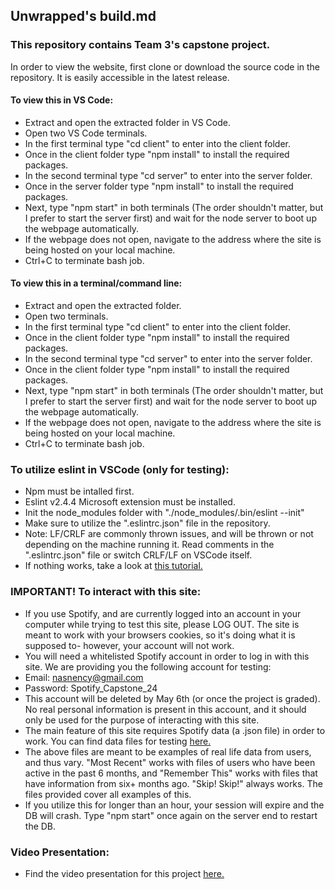 ## Unwrapped's build.md

### This repository contains Team 3's capstone project.

In order to view the website, first clone or download the source code in the repository. It is easily accessible in the latest release.

#### To view this in VS Code:
- Extract and open the extracted folder in VS Code. 
- Open two VS Code terminals. 
- In the first terminal type "cd client" to enter into the client folder.
- Once in the client folder type "npm install" to install the required packages.
- In the second terminal type "cd server" to enter into the server folder.
- Once in the server folder type "npm install" to install the required packages.
- Next, type "npm start" in both terminals (The order shouldn't matter, but I prefer to start the server first) and wait for the node server to boot up the webpage automatically.
- If the webpage does not open, navigate to the address where the site is being hosted on your local machine.
- Ctrl+C to terminate bash job.

#### To view this in a terminal/command line: 
- Extract and open the extracted folder. 
- Open two terminals. 
- In the first terminal type "cd client" to enter into the client folder.
- Once in the client folder type "npm install" to install the required packages.
- In the second terminal type "cd server" to enter into the server folder.
- Once in the client folder type "npm install" to install the required packages.
- Next, type "npm start" in both terminals (The order shouldn't matter, but I prefer to start the server first) and wait for the node server to boot up the webpage automatically.
- If the webpage does not open, navigate to the address where the site is being hosted on your local machine.
- Ctrl+C to terminate bash job.

### To utilize eslint in VSCode (only for testing):
- Npm must be intalled first.
- Eslint v2.4.4 Microsoft extension must be installed.
- Init the node_modules folder with "./node_modules/.bin/eslint --init"
- Make sure to utilize the ".eslintrc.json" file in the repository. 
- Note: LF/CRLF are commonly thrown issues, and will be thrown or not depending on the machine running it. Read comments in the ".eslintrc.json" file or switch CRLF/LF on VSCode itself.
- If nothing works, take a look at [this tutorial.](https://www.digitalocean.com/community/tutorials/linting-and-formatting-with-eslint-in-vs-code)

### IMPORTANT! To interact with this site:
- If you use Spotify, and are currently logged into an account in your computer while trying to test this site, please LOG OUT. The site is meant to work with your browsers cookies, so it's doing what it is supposed to- however, your account will not work.
- You will need a whitelisted Spotify account in order to log in with this site. We are providing you the following account for testing:
- Email: nasnency@gmail.com
- Password: Spotify_Capstone_24
- This account will be deleted by May 6th (or once the project is graded). No real personal information is present in this account, and it should only be used for the purpose of interacting with this site.
- The main feature of this site requires Spotify data (a .json file) in order to work. You can find data files for testing [here.](https://drive.google.com/file/d/1tDP7q0vHUdbqaBNtajuSnD8DovQnfU1o/view?usp=sharing) 
- The above files are meant to be examples of real life data from users, and thus vary. "Most Recent" works with files of users who have been active in the past 6 months, and "Remember This" works with files that have information from six+ months ago. "Skip! Skip!" always works. The files provided cover all examples of this.
- If you utilize this for longer than an hour, your session will expire and the DB will crash. Type "npm start" once again on the server end to restart the DB.

### Video Presentation:
- Find the video presentation for this project [here.](https://drive.google.com/file/d/11jqqDD9ce-pkkqlzkgTYsWYKTAmw_2as/view?usp=sharing)